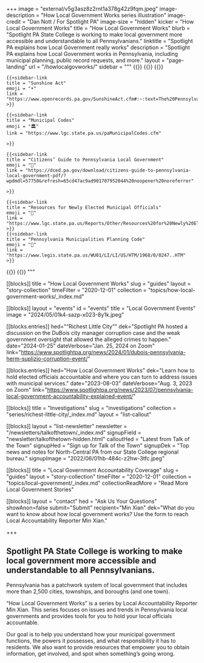 +++
image = "external/v5g3asz8z2rnt1a378g42z9fqm.jpeg"
image-description = "How Local Government Works series illustration"
image-credit = "Dan Nott / For Spotlight PA"
image-size = "hidden"
kicker = "How Local Government Works"
title = "How Local Government Works"
blurb = "Spotlight PA State College is working to make local government more accessible and understandable to all Pennsylvanians."
linktitle = "Spotlight PA explains how Local Government really works"
description = "Spotlight PA explains how Local Government works in Pennsylvania, including municipal planning, public record requests, and more."
layout = "page-landing"
url = "/howlocalgovworks/"
sidebar = """
{{<landing-sidebar>}}
  {{<sidebar-links hed="State Election Resources">}}
    {{<sidebar-link
    title = "Right-to-Know Law"
    emoji = "🔍"
    link = "https://www.openrecords.pa.gov/index.cfm"
    >}}

    {{<sidebar-link
    title = "Sunshine Act"
    emoji = "☀️"
    link = "https://www.openrecords.pa.gov/SunshineAct.cfm#:~:text=The%20Pennsylvania%20Sunshine%20Act%2C%2065,agency%20takes%20that%20official%20action."
    >}}

    {{<sidebar-link
    title = "Municipal Codes"
    emoji = "🏛️"
    link = "https://www.lgc.state.pa.us/paMunicipalCodes.cfm"

    >}}

    {{<sidebar-link
    title = "Citizens’ Guide to Pennsylvania Local Government"
    emoji = "🧑"
    link = "https://dced.pa.gov/download/citizens-guide-to-pennsylvania-local-government-pdf/?wpdmdl=57750&refresh=65cd47ac9ad901707952044%20noopener%20noreferrer"

    >}}

    {{<sidebar-link
    title = "Resources for Newly Elected Municipal Officials"
    emoji = "📜"
    link = "https://www.lgc.state.pa.us/Reports/Other/Resources%20for%20Newly%20Elected%20Officials.pdf"
    >}}
    {{<sidebar-link
    title = "Pennsylvania Municipalities Planning Code"
    emoji = "📝"
    link = "https://www.legis.state.pa.us/WU01/LI/LI/US/HTM/1968/0/0247..HTM"
    >}}
  {{</sidebar-links>}}
{{</landing-sidebar>}}
"""

[[blocks]]
title = "How Local Government Works"
slug = "guides"
layout = "story-collection"
timeFilter = "2020-12-01"
collection = "topics/how-local-government-works/_index.md"


[[blocks]]
layout = "events"
id = "events"
title = "Local Government Events"
image = "2024/05/01k4-sazp-x023-8y1k.jpeg"

[[blocks.entries]]
hed="“Richest Little City”"
dek="Spotlight PA hosted a discussion on the DuBois city manager corruption case and the weak government oversight that allowed the alleged crimes to happen."
date="2024-01-25"
dateVerbose="Jan. 25, 2024 on Zoom"
link="https://www.spotlightpa.org/news/2024/01/dubois-pennsylvania-herm-suplizio-corruption-event/"

[[blocks.entries]]
hed="How Local Government Works"
dek="Learn how to hold elected officials accountable and where you can turn to address issues with municipal services."
date="2023-08-03"
dateVerbose="Aug. 3, 2023 on Zoom"
link="https://www.spotlightpa.org/news/2023/07/pennsylvania-local-government-accountability-explained-event/"

[[blocks]]
title = "Investigations"
slug = "investigations"
collection = "series/richest-little-city/_index.md"
layout = "list-callout"


[[blocks]]
layout = "list-newsletter"
newsletter = "/newsletters/talkofthetown/_index.md"
signupField = "newsletter/talkofthetown-hidden.html"
calloutHed = "Latest from Talk of the Town"
signupHed = "Sign up for Talk of the Town"
signupDek = "Top news and notes for North-Central PA from our State College regional bureau."
signupImage = "2022/06/01hb-484c-z2hw-3tfc.jpeg"

[[blocks]]
title = "Local Government Accountability Coverage"
slug = "guides"
layout = "story-collection"
timeFilter = "2020-12-01"
collection = "topics/local-government/_index.md"
collectionReadMore = "Read More Local Government Stories"


[[blocks]]
layout = "contact"
hed = "Ask Us Your Questions"
showAnon=false
submit="Submit"
recipient="Min Xian"
dek="What do you want to know about how local government works? Use the form to reach Local Accountability Reporter Min Xian."

+++

## Spotlight PA State College is working to make local government more accessible and understandable to all Pennsylvanians.

Pennsylvania has a patchwork system of local government that includes more than 2,500 cities, townships, and boroughs (and one town).

“How Local Government Works” is a series by Local Accountability Reporter Min Xian. This series focuses on issues and trends in Pennsylvania local governments and provides tools for you to hold your local officials accountable. 

Our goal is to help you understand how your municipal government functions, the powers it possesses, and what responsibility it has to residents. We also want to provide resources that empower you to obtain information, get involved, and spot when something’s going wrong.
